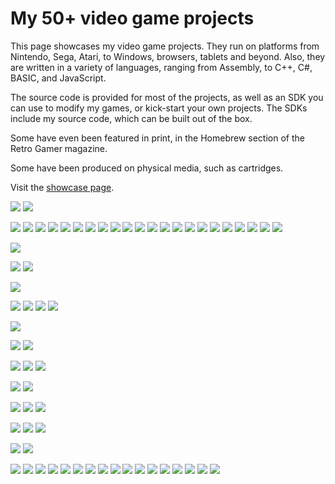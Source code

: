 # My 50+ video game projects

This page showcases my video game projects. They run on platforms from Nintendo, Sega, Atari, to Windows, browsers, tablets and beyond. Also, they are written in a variety of languages, ranging from Assembly, to C++, C#, BASIC, and JavaScript.

The source code is provided for most of the projects, as well as an SDK you can use to modify my games, or kick-start your own projects. The SDKs include my source code, which can be built out of the box.

Some have even been featured in print, in the Homebrew section of the Retro Gamer magazine.

Some have been produced on physical media, such as cartridges.

Visit the [showcase page](http://sebastianmihai.com/ccd/).

[![](http://sebastianmihai.com/ccd/screenshots/husband_chores_zx_spectrum.png "")](http://sebastianmihai.com/ccd/)
[![](http://sebastianmihai.com/resources/images/rg155/husband_chores_retro_gamer_1.jpg "")](http://sebastianmihai.com/ccd/)


[![](http://sebastianmihai.com/ccd/screenshots/geoincursion.png "")](http://sebastianmihai.com/ccd/)
[![](http://sebastianmihai.com/ccd/screenshots/timeline.png "")](http://sebastianmihai.com/ccd/)
[![](http://sebastianmihai.com/ccd/screenshots/goldofthekingdoms.jpg "")](http://sebastianmihai.com/ccd/)
[![](http://sebastianmihai.com/ccd/screenshots/hangman_small.png "")](http://sebastianmihai.com/ccd/)
[![](http://sebastianmihai.com/ccd/screenshots/aSMtris.png "")](http://sebastianmihai.com/ccd/)
[![](http://sebastianmihai.com/ccd/screenshots/compactpong.jpg "")](http://sebastianmihai.com/ccd/)
[![](http://sebastianmihai.com/ccd/screenshots/storks.jpg "")](http://sebastianmihai.com/ccd/)
[![](http://sebastianmihai.com/ccd/screenshots/burlygbc.png "")](http://sebastianmihai.com/ccd/)
[![](http://sebastianmihai.com/ccd/screenshots/libzx.png "")](http://sebastianmihai.com/ccd/)
[![](http://sebastianmihai.com/ccd/screenshots/spaceii.png "")](http://sebastianmihai.com/ccd/)
[![](http://sebastianmihai.com/ccd/screenshots/ngcollector.png "")](http://sebastianmihai.com/ccd/)
[![](http://sebastianmihai.com/ccd/screenshots/newtonvoyage.png "")](http://sebastianmihai.com/ccd/)
[![](http://sebastianmihai.com/ccd/screenshots/saturnade.jpg "")](http://sebastianmihai.com/ccd/)
[![](http://sebastianmihai.com/ccd/screenshots/jagmatch.jpg "")](http://sebastianmihai.com/ccd/)
[![](http://sebastianmihai.com/ccd/screenshots/snowmine_small.png "")](http://sebastianmihai.com/ccd/)
[![](http://sebastianmihai.com/ccd/screenshots/overbearing_sm.jpg "")](http://sebastianmihai.com/ccd/)
[![](http://sebastianmihai.com/ccd/screenshots/anispr.png "")](http://sebastianmihai.com/ccd/)
[![](http://sebastianmihai.com/ccd/screenshots/swandriving.jpg "")](http://sebastianmihai.com/ccd/)
[![](http://sebastianmihai.com/ccd/screenshots/sheepishbearings.jpg "")](http://sebastianmihai.com/ccd/)
[![](http://sebastianmihai.com/ccd/screenshots/mamabearpuzzle.jpg "")](http://sebastianmihai.com/ccd/)
[![](http://sebastianmihai.com/ccd/screenshots/groundhogpuzzle.jpg "")](http://sebastianmihai.com/ccd/)
[![](http://sebastianmihai.com/ccd/screenshots/neothunder.png "")](http://sebastianmihai.com/ccd/)


[![](http://sebastianmihai.com/resources/images/homebrews/neothunder_neo_geo_aes_cartridge1.jpg "")](http://sebastianmihai.com/ccd/)


[![](http://sebastianmihai.com/ccd/screenshots/the11thpower.png "")](http://sebastianmihai.com/ccd/)
[![](http://sebastianmihai.com/ccd/screenshots/minicookie.png "")](http://sebastianmihai.com/ccd/)


[![](http://sebastianmihai.com/resources/images/rg140/retrogamer_minicookie.jpg "")](http://sebastianmihai.com/ccd/)


[![](http://sebastianmihai.com/ccd/screenshots/genpoker.jpg "")](http://sebastianmihai.com/ccd/)
[![](http://sebastianmihai.com/ccd/screenshots/burly.png "")](http://sebastianmihai.com/ccd/)
[![](http://sebastianmihai.com/ccd/screenshots/animalkeeper.jpg "")](http://sebastianmihai.com/ccd/)
[![](http://sebastianmihai.com/ccd/screenshots/balanceddiet.jpg "")](http://sebastianmihai.com/ccd/)


[![](http://sebastianmihai.com/resources/images/balanceddiet/balanced_diet_limited1.jpg "")](http://sebastianmihai.com/ccd/)


[![](http://sebastianmihai.com/ccd/screenshots/pocketworm.jpg "")](http://sebastianmihai.com/ccd/)
[![](http://sebastianmihai.com/ccd/screenshots/bucket.png "")](http://sebastianmihai.com/ccd/)


[![](http://sebastianmihai.com/ccd/screenshots/hotelbunny.png "")](http://sebastianmihai.com/ccd/)
[![](http://sebastianmihai.com/resources/images/hotelbunny/hotel_bunny_cartridge.jpg "")](http://sebastianmihai.com/ccd/)
[![](http://sebastianmihai.com/resources/images/hotelbunny/retro_gamer_167_interview.jpg "")](http://sebastianmihai.com/ccd/)


[![](http://sebastianmihai.com/resources/images/mowleco_retrogamer.jpg "")](http://sebastianmihai.com/ccd/)
[![](http://sebastianmihai.com/ccd/screenshots/mowleco.jpg "")](http://sebastianmihai.com/ccd/)


[![](http://sebastianmihai.com/ccd/screenshots/invadersmustdie.png "")](http://sebastianmihai.com/ccd/)
[![](http://sebastianmihai.com/ccd/screenshots/realdanger.png "")](http://sebastianmihai.com/ccd/)
[![](http://sebastianmihai.com/ccd/screenshots/eightqueens.png "")](http://sebastianmihai.com/ccd/)


[![](http://sebastianmihai.com/ccd/screenshots/burgersofhanoi.png "")](http://sebastianmihai.com/ccd/)
[![](http://sebastianmihai.com/ccd/screenshots/burgersgg.png "")](http://sebastianmihai.com/ccd/)
[![](http://sebastianmihai.com/resources/images/rg140/retrogamer_burgersofhanoi.jpg "")](http://sebastianmihai.com/ccd/)


[![](http://sebastianmihai.com/ccd/screenshots/snappy.png "")](http://sebastianmihai.com/ccd/)
[![](http://sebastianmihai.com/resources/images/homebrews/snappy_atari_2600_cartridge1.jpg "")](http://sebastianmihai.com/ccd/)


[![](http://sebastianmihai.com/ccd/screenshots/nosnakes.jpg "")](http://sebastianmihai.com/ccd/)
[![](http://sebastianmihai.com/ccd/screenshots/rainingsquares.png "")](http://sebastianmihai.com/ccd/)
[![](http://sebastianmihai.com/ccd/screenshots/catkanoid.png "")](http://sebastianmihai.com/ccd/)
[![](http://sebastianmihai.com/ccd/screenshots/alddee.png "")](http://sebastianmihai.com/ccd/)
[![](http://sebastianmihai.com/ccd/screenshots/poetiru.png "")](http://sebastianmihai.com/ccd/)
[![](http://sebastianmihai.com/ccd/screenshots/smgbalib.png "")](http://sebastianmihai.com/ccd/)
[![](http://sebastianmihai.com/ccd/screenshots/blackjackcd.png "")](http://sebastianmihai.com/ccd/)
[![](http://sebastianmihai.com/ccd/screenshots/tube64.jpg "")](http://sebastianmihai.com/ccd/)
[![](http://sebastianmihai.com/ccd/screenshots/shootinggallery.png "")](http://sebastianmihai.com/ccd/)
[![](http://sebastianmihai.com/ccd/screenshots/scalarownage.png "")](http://sebastianmihai.com/ccd/)
[![](http://sebastianmihai.com/ccd/screenshots/dontbesquare.jpg "")](http://sebastianmihai.com/ccd/)
[![](http://sebastianmihai.com/ccd/screenshots/zxdemo.png "")](http://sebastianmihai.com/ccd/)
[![](http://sebastianmihai.com/ccd/screenshots/rgboverdose.jpg "")](http://sebastianmihai.com/ccd/)
[![](http://sebastianmihai.com/ccd/screenshots/airplaneslots.png "")](http://sebastianmihai.com/ccd/)
[![](http://sebastianmihai.com/ccd/screenshots/swandrivingBW.jpg "")](http://sebastianmihai.com/ccd/)
[![](http://sebastianmihai.com/ccd/screenshots/projectone.jpg "")](http://sebastianmihai.com/ccd/)
[![](http://sebastianmihai.com/ccd/screenshots/redgreen.png "")](http://sebastianmihai.com/ccd/)
